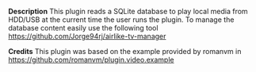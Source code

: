 **Description**
This plugin reads a SQLite database to play local media from HDD/USB at the current time the user runs the plugin.
To manage the database content easily use the following tool https://github.com/Jorge94rj/airlike-tv-manager

**Credits**
This plugin was based on the example provided by romanvm in https://github.com/romanvm/plugin.video.example